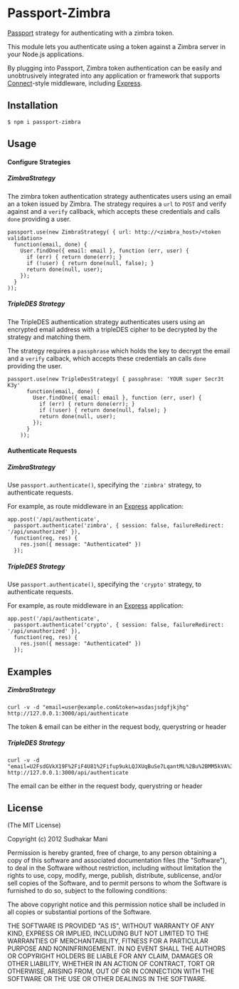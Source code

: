 # Passport-Zimbra

[Passport](http://passportjs.org/) strategy for authenticating with a zimbra token.

This module lets you authenticate using a token against a Zimbra server in your Node.js
applications.

By plugging into Passport, Zimbra token authentication can be easily and
unobtrusively integrated into any application or framework that supports
[Connect](http://www.senchalabs.org/connect/)-style middleware, including
[Express](http://expressjs.com/).

## Installation

    $ npm i passport-zimbra

## Usage

#### Configure Strategies


##### ZimbraStrategy
The zimbra token authentication strategy authenticates users using an email an a token issued by Zimbra.
The strategy requires a `url` to `POST` and verify against and a `verify` callback, which accepts these
credentials and calls `done` providing a user.

    passport.use(new ZimbraStrategy( { url: http://<zimbra_host>/<token validation>
      function(email, done) {
        User.findOne({ email: email }, function (err, user) {
          if (err) { return done(err); }
          if (!user) { return done(null, false); }
          return done(null, user);
        });
      }
    ));

##### TripleDES Strategy
The TripleDES authentication strategy authenticates users using an encrypted email address with a tripleDES cipher to be
decrypted by the strategy and matching them.

The strategy requires a `passphrase` which holds the key to decrypt the email and a `verify` calback, which accepts these
credentials an calls `done` providing the user.

    passport.use(new TripleDesStrategy( { passphrase: 'YOUR super Secr3t K3y'
          function(email, done) {
            User.findOne({ email: email }, function (err, user) {
              if (err) { return done(err); }
              if (!user) { return done(null, false); }
              return done(null, user);
            });
          }
        ));

#### Authenticate Requests

##### ZimbraStrategy
Use `passport.authenticate()`, specifying the `'zimbra'` strategy, to
authenticate requests.

For example, as route middleware in an [Express](http://expressjs.com/)
application:

    app.post('/api/authenticate',
      passport.authenticate('zimbra', { session: false, failureRedirect: '/api/unauthorized' }),
      function(req, res) {
        res.json({ message: "Authenticated" })
      });

##### TripleDES Strategy
Use `passport.authenticate()`, specifying the `'crypto'` strategy, to
authenticate requests.

For example, as route middleware in an [Express](http://expressjs.com/)
application:

    app.post('/api/authenticate',
      passport.authenticate('crypto', { session: false, failureRedirect: '/api/unauthorized' }),
      function(req, res) {
        res.json({ message: "Authenticated" })
      });

## Examples

##### ZimbraStrategy
    curl -v -d "email=user@example.com&token=asdasjsdgfjkjhg" http://127.0.0.1:3000/api/authenticate

The token & email can be either in the request body, querystring or header

##### TripleDES Strategy
    curl -v -d "email=U2FsdGVkX19F%2FiF4U81%2Fifup9ukLQJXUqBuSe7LqantML%2Bu%2BMM5kVA%3D%3D" http://127.0.0.1:3000/api/authenticate

The email can be either in the request body, querystring or header


## License

(The MIT License)

Copyright (c) 2012 Sudhakar Mani

Permission is hereby granted, free of charge, to any person obtaining a copy of
this software and associated documentation files (the "Software"), to deal in
the Software without restriction, including without limitation the rights to
use, copy, modify, merge, publish, distribute, sublicense, and/or sell copies of
the Software, and to permit persons to whom the Software is furnished to do so,
subject to the following conditions:

The above copyright notice and this permission notice shall be included in all
copies or substantial portions of the Software.

THE SOFTWARE IS PROVIDED "AS IS", WITHOUT WARRANTY OF ANY KIND, EXPRESS OR
IMPLIED, INCLUDING BUT NOT LIMITED TO THE WARRANTIES OF MERCHANTABILITY, FITNESS
FOR A PARTICULAR PURPOSE AND NONINFRINGEMENT. IN NO EVENT SHALL THE AUTHORS OR
COPYRIGHT HOLDERS BE LIABLE FOR ANY CLAIM, DAMAGES OR OTHER LIABILITY, WHETHER
IN AN ACTION OF CONTRACT, TORT OR OTHERWISE, ARISING FROM, OUT OF OR IN
CONNECTION WITH THE SOFTWARE OR THE USE OR OTHER DEALINGS IN THE SOFTWARE.